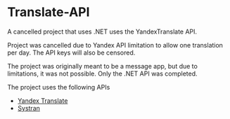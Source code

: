 # Translate-API
A cancelled project that uses .NET uses the YandexTranslate API. 

Project was cancelled due to Yandex API limitation to allow one translation per day. The API keys will also be censored. 

The project was originally meant to be a message app, but due to limitations, it was not possible. Only the .NET API was completed. 

The project uses the following APIs
<ul>
  <li><a href="https://translate.yandex.com/" target="_blank">Yandex Translate</a></li>
  <li><a href="https://translate.systran.net/" target="_blank">Systran</a></li>
 </ul>
